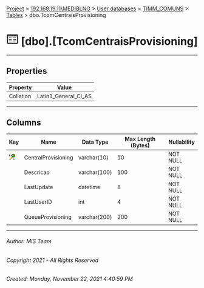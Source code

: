 #### 

[Project](../../../../index.md) > [192.168.19.11\\MEDIBLNG](../../../index.md) > [User databases](../../index.md) > [TIMM_COMUNS](../index.md) > [Tables](Tables.md) > dbo.TcomCentraisProvisioning

# ![Tables](../../../../Images/Table32.png) [dbo].[TcomCentraisProvisioning]

---

## <a name="#properties"></a>Properties

| Property | Value |
|---|---|
| Collation | Latin1_General_CI_AS |


---

## <a name="#columns"></a>Columns

| Key | Name | Data Type | Max Length (Bytes) | Nullability |
|---|---|---|---|---|
| [![Cluster Primary Key PK_TcomCentraisProvisioning: CentralProvisioning](../../../../Images/pkcluster.png)](#indexes) | CentralProvisioning | varchar(10) | 10 | NOT NULL |
|  | Descricao | varchar(100) | 100 | NOT NULL |
|  | LastUpdate | datetime | 8 | NOT NULL |
|  | LastUserID | int | 4 | NOT NULL |
|  | QueueProvisioning | varchar(200) | 200 | NOT NULL |


---

###### Author:  MIS Team

###### Copyright 2021 - All Rights Reserved

###### Created: Monday, November 22, 2021 4:40:59 PM

